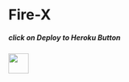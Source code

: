 # Fire-X


##### click on Deploy to Heroku Button 

<p>



  <a href="https://heroku.com/deploy?template=https://github.com/Chrisdroid1/Fire-X"><img height="40px" src="https://img.shields.io/badge/Deploy%20To%20Heroku-black?style=for-the-badge&logo=heroku">

  </a>

</p>

     
     

